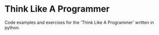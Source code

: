 # Think Like A Programmer

Code examples and exercises for the 'Think Like A Programmer' written in python.
